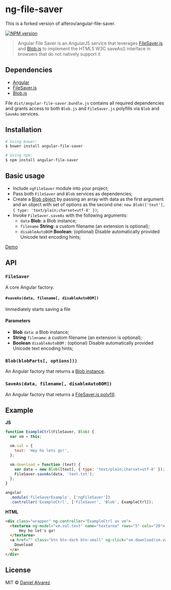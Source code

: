 # ng-file-saver

This is a forked version of alferov/angular-file-saver.

[![NPM version][npm-image]][npm-url]

> Angular File Saver is an AngularJS service that leverages
> [FileSaver.js](https://github.com/eligrey/FileSaver.js/) and
> [Blob.js](https://github.com/eligrey/Blob.js/) to implement the HTML5 W3C
> saveAs() interface in browsers that do not natively support it

## Dependencies

- [Angular](https://github.com/angular/angular.js)
- [FileSaver.js](https://github.com/eligrey/FileSaver.js/)
- [Blob.js](https://github.com/eligrey/Blob.js/)

File `dist/angular-file-saver.bundle.js` contains all required dependencies and
grants access to both `Blob.js` and `FileSaver.js` polyfills via `Blob` and
`SaveAs` services.

## Installation

```sh
# Using bower:
$ bower install angular-file-saver

# Using npm:
$ npm install angular-file-saver
```

## Basic usage

- Include `ngFileSaver` module into your project;
- Pass both `FileSaver` and `Blob` services as dependencies;
- Create a [Blob object](https://developer.mozilla.org/en/docs/Web/API/Blob) by
  passing an array with data as the first argument and an object with set of options
  as the second one: `new Blob(['text'], { type: 'text/plain;charset=utf-8' })`;
- Invoke `FileSaver.saveAs` with the following arguments:
  - `data` **Blob**: a Blob instance;
  - `filename` **String**: a custom filename (an extension is optional);
  - `disableAutoBOM` **Boolean**: (optional) Disable automatically provided Unicode text encoding hints;

[Demo](http://alferov.github.io/angular-file-saver/#demo)

## API

### `FileSaver`

A core Angular factory.

#### `#saveAs(data, filename[, disableAutoBOM])`

Immediately starts saving a file

#### Parameters

- **Blob** `data`: a Blob instance;
- **String** `filename`: a custom filename (an extension is optional);
- **Boolean** `disableAutoBOM` : (optional) Disable automatically provided Unicode text encoding hints;

### `Blob(blobParts[, options]))`

An Angular factory that returns a [Blob instance](https://developer.mozilla.org/en/docs/Web/API/Blob).

### `SaveAs(data, filename[, disableAutoBOM])`

An Angular factory that returns a [FileSaver.js polyfill](https://github.com/eligrey/FileSaver.js/#syntax).

## Example

**JS**

```js
function ExampleCtrl(FileSaver, Blob) {
  var vm = this;

  vm.val = {
    text: 'Hey ho lets go!',
  };

  vm.download = function (text) {
    var data = new Blob([text], { type: 'text/plain;charset=utf-8' });
    FileSaver.saveAs(data, 'text.txt');
  };
}

angular
  .module('fileSaverExample', ['ngFileSaver'])
  .controller('ExampleCtrl', ['FileSaver', 'Blob', ExampleCtrl]);
```

**HTML**

```html
<div class="wrapper" ng-controller="ExampleCtrl as vm">
  <textarea ng-model="vm.val.text" name="textarea" rows="5" cols="20">
      Hey ho let's go!
  </textarea>
  <a href="" class="btn btn-dark btn-small" ng-click="vm.download(vm.val.text)">
    Download
  </a>
</div>
```

## License

MIT © [Daniel Alvarez](https://github.com/elquimeras)

[npm-url]: https://npmjs.org/package/ng-file-saver
[npm-image]: https://img.shields.io/npm/v/ng-file-saver.svg?style=flat-square
